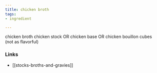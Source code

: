 ```yaml
---
title: chicken broth
tags:
- ingredient

---
```

chicken broth chicken stock OR chicken base OR chicken bouillon cubes (not as flavorful)

### Links

* [[stocks-broths-and-gravies]]
